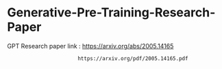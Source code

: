 # Generative-Pre-Training-Research-Paper

GPT Research paper link :  https://arxiv.org/abs/2005.14165
                           
                           https://arxiv.org/pdf/2005.14165.pdf
